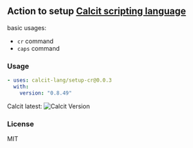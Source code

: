 ## Action to setup [Calcit scripting language](https://calcit-lang.org/)

basic usages:

- `cr` command
- `caps` command

### Usage

```yml
- uses: calcit-lang/setup-cr@0.0.3
  with:
    version: "0.8.49"
```

Calcit latest: ![Calcit Version](https://img.shields.io/github/v/release/calcit-lang/calcit)

### License

MIT
